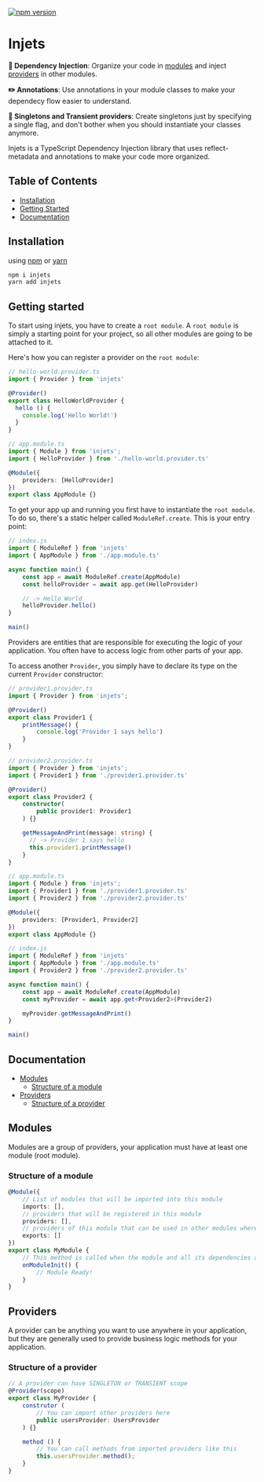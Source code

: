[![npm version](https://badge.fury.io/js/injets.svg)](https://badge.fury.io/js/injets)

# Injets

**💉 Dependency Injection**: Organize your code in [modules](#modules) and inject [providers](#providers) in other modules.

**✏️ Annotations**:  Use annotations in your module classes to make your dependecy flow easier to understand.

**🏢 Singletons and Transient providers**: Create singletons just by specifying a single flag, and don't bother when you should instantiate your classes anymore.

Injets is a TypeScript Dependency Injection library that uses reflect-metadata and annotations
to make your code more organized.

## Table of Contents

- [Installation](#installation)
- [Getting Started](#getting-started)
- [Documentation](#documentation)

## Installation

using [npm](https://www.npmjs.com/) or [yarn](https://yarnpkg.com/)

```bash
npm i injets
yarn add injets
```

## Getting started

To start using injets, you have to create a `root module`.
A `root module` is simply a starting point for your project, so all
other modules are going to be attached to it.

Here's how you can register a provider on the `root module`:

```typescript
// hello-world.provider.ts
import { Provider } from 'injets'

@Provider()
export class HelloWorldProvider {
  hello () {
    console.log('Hello World!')
  }
}

// app.module.ts
import { Module } from 'injets';
import { HelloProvider } from './hello-world.provider.ts'

@Module({
    providers: [HelloProvider]
})
export class AppModule {}
```

To get your app up and running you first have to instantiate the `root module`.
To do so, there's a static helper called `ModuleRef.create`.
This is your entry point:

```typescript
// index.js
import { ModuleRef } from 'injets'
import { AppModule } from './app.module.ts'

async function main() {
    const app = await ModuleRef.create(AppModule)
    const helloProvider = await app.get(HelloProvider)

    // -> Hello World
    helloProvider.hello()
}

main()
```

Providers are entities that are responsible for executing the logic of your application.
You often have to access logic from other parts of your app.

To access another `Provider`, you simply have to declare its type
on the current `Provider` constructor:

```typescript
// provider1.provider.ts
import { Provider } from 'injets';

@Provider()
export class Provider1 {
    printMessage() {
        console.log('Provider 1 says hello')
    }
}

// provider2.provider.ts
import { Provider } from 'injets';
import { Provider1 } from './provider1.provider.ts'

@Provider()
export class Provider2 {
    constructor(
        public provider1: Provider1
    ) {}

    getMessageAndPrint(message: string) {
      // -> Provider 1 says hello
      this.provider1.printMessage()
    }
}
```

```typescript
// app.module.ts
import { Module } from 'injets';
import { Provider1 } from './provider1.provider.ts'
import { Provider2 } from './provider2.provider.ts'

@Module({
    providers: [Provider1, Provider2]
})
export class AppModule {}
```

```typescript
// index.js
import { ModuleRef } from 'injets'
import { AppModule } from './app.module.ts'
import { Provider2 } from './provider2.provider.ts'

async function main() {
    const app = await ModuleRef.create(AppModule)
    const myProvider = await app.get<Provider2>(Provider2)

    myProvider.getMessageAndPrint()
}

main()
```

## Documentation

- [Modules](#modules)
  - [Structure of a module](#structure-of-a-module)
- [Providers](#providers)
  - [Structure of a provider](#structure-of-a-provider)

## Modules

Modules are a group of providers, your application must have at least one module (root module).

### Structure of a module

```typescript
@Module({
    // List of modules that will be imported into this module
    imports: [],
    // providers that will be registered in this module
    providers: [],
    // providers of this module that can be used in other modules where this module was imported
    exports: []
})
export class MyModule {
    // This method is called when the module and all its dependencies are initialized
    onModuleInit() {
        // Module Ready!
    }
}
```

## Providers

A provider can be anything you want to use anywhere in your application, but they are generally used to provide business logic methods for your application.

### Structure of a provider

```typescript
// A provider can have SINGLETON or TRANSIENT scope
@Provider(scope)
export class MyProvider {
    construtor (
        // You can import other providers here
        public usersProvider: UsersProvider
    ) {}

    method () {
        // You can call methods from imported providers like this
        this.usersProvider.method();
    }
}
```
